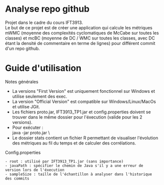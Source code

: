# Analyse repo github
Projet dans le cadre du cours IFT3913.<br />
Le but de ce projet est de créer une application qui calcule les métriques mWMC (moyenne des complexités cyclomatiques de McCabe sur toutes les classes) et mcBC (moyenne de DC / WMC sur toutes les classes, avec DC étant la densité de commentaire en terme de lignes) pour différent commit d'un repo github.

# Guide d'utilisation 
Notes générales
<ul>
    <li>La versions "First Version" est uniquement fonctionnel sur Windows et utilise seulement des exec.</li>
    <li>La version "Official Version" est compatible sur Windows/Linux/MacOs et utilise JGit.</li>
    <li>Les fichiers proto.jar, IFT3913_TP1.jar et config.properties doivent se trouver dans le même dossier pour l'éxecution (valide pour les 2 versions).</li>
    <li>Pour exécuter :<br />
          &#09;java -jar proto.jar \<url du repo\></li>
    <li>Le dossier stats contient un fichier R permettant de visualiser l'évolution des métriques au fil du temps et de calculer des corrélations.</li>
</ul>

Config.properties

    - root : utilisé par IFT3913_TP1.jar (sans importance)
    - javaPath : spécifier le chemin de Java s'il y a une erreur de version lors de l'éxecution
    - sampleSize : taille de l'échantillon à analyser dans l'historique des commits



